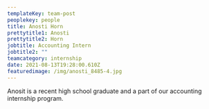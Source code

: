 ```yaml
---
templateKey: team-post
peoplekey: people
title: Anosti Horn
prettytitle1: Anosti
prettytitle2: Horn
jobtitle: Accounting Intern
jobtitle2: ""
teamcategory: internship
date: 2021-08-13T19:28:00.610Z
featuredimage: /img/anosti_8485-4.jpg
---
```

Anosit is a recent high school graduate and a part of our accounting internship program.